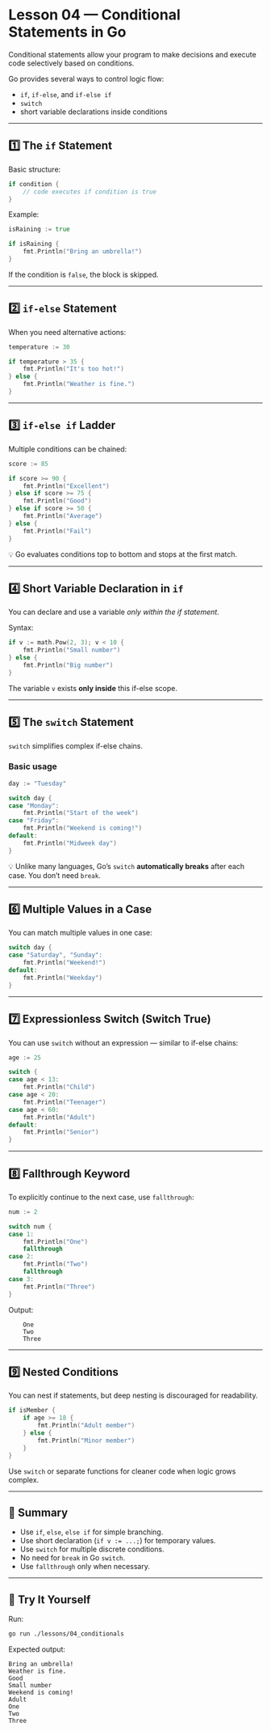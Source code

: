 # Lesson 04 — Conditional Statements in Go

Conditional statements allow your program to make decisions and execute code selectively based on conditions.

Go provides several ways to control logic flow:

- `if`, `if-else`, and `if-else if`
- `switch`
- short variable declarations inside conditions

---

## 1️⃣ The `if` Statement

Basic structure:

```go
if condition {
    // code executes if condition is true
}
```

Example:

```go
isRaining := true

if isRaining {
    fmt.Println("Bring an umbrella!")
}
```

If the condition is `false`, the block is skipped.

---

## 2️⃣ `if-else` Statement

When you need alternative actions:

```go
temperature := 30

if temperature > 35 {
    fmt.Println("It's too hot!")
} else {
    fmt.Println("Weather is fine.")
}
```

---

## 3️⃣ `if-else if` Ladder

Multiple conditions can be chained:

```go
score := 85

if score >= 90 {
    fmt.Println("Excellent")
} else if score >= 75 {
    fmt.Println("Good")
} else if score >= 50 {
    fmt.Println("Average")
} else {
    fmt.Println("Fail")
}
```

💡 Go evaluates conditions top to bottom and stops at the first match.

---

## 4️⃣ Short Variable Declaration in `if`

You can declare and use a variable *only within the if statement*.

Syntax:

```go
if v := math.Pow(2, 3); v < 10 {
    fmt.Println("Small number")
} else {
    fmt.Println("Big number")
}
```

The variable `v` exists **only inside** this if-else scope.

---

## 5️⃣ The `switch` Statement

`switch` simplifies complex if-else chains.

### Basic usage

```go
day := "Tuesday"

switch day {
case "Monday":
    fmt.Println("Start of the week")
case "Friday":
    fmt.Println("Weekend is coming!")
default:
    fmt.Println("Midweek day")
}
```

💡 Unlike many languages, Go’s `switch` **automatically breaks** after each case.
You don’t need `break`.

---

## 6️⃣ Multiple Values in a Case

You can match multiple values in one case:

```go
switch day {
case "Saturday", "Sunday":
    fmt.Println("Weekend!")
default:
    fmt.Println("Weekday")
}
```

---

## 7️⃣ Expressionless Switch (Switch True)

You can use `switch` without an expression — similar to if-else chains:

```go
age := 25

switch {
case age < 13:
    fmt.Println("Child")
case age < 20:
    fmt.Println("Teenager")
case age < 60:
    fmt.Println("Adult")
default:
    fmt.Println("Senior")
}
```

---

## 8️⃣ Fallthrough Keyword

To explicitly continue to the next case, use `fallthrough`:

```go
num := 2

switch num {
case 1:
    fmt.Println("One")
    fallthrough
case 2:
    fmt.Println("Two")
    fallthrough
case 3:
    fmt.Println("Three")
}
```

Output:

```plaintext
    One
    Two
    Three
```

---

## 9️⃣ Nested Conditions

You can nest if statements, but deep nesting is discouraged for readability.

```go
if isMember {
    if age >= 18 {
        fmt.Println("Adult member")
    } else {
        fmt.Println("Minor member")
    }
}
```

Use `switch` or separate functions for cleaner code when logic grows complex.

---

## 🧠 Summary

- Use `if`, `else`, `else if` for simple branching.
- Use short declaration (`if v := ...;`) for temporary values.
- Use `switch` for multiple discrete conditions.
- No need for `break` in Go `switch`.
- Use `fallthrough` only when necessary.

---

## 🚀 Try It Yourself

Run:

```bash
go run ./lessons/04_conditionals
```

Expected output:

```plaintext
Bring an umbrella!
Weather is fine.
Good
Small number
Weekend is coming!
Adult
One
Two
Three
```
